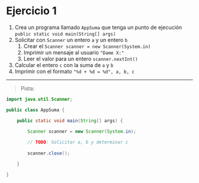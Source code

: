 # Ejercicio 1

1. Crea un programa llamado `AppSuma` que 
tenga un punto de ejecución 
`public static void main(String[] args)`
2. Solicitar con `Scanner` un entero `a` y un entero `b`
   1. Crear el `Scanner scanner = new Scanner(System.in)`
   2. Imprimir un mensaje al usuario `"Dame X:"`
   3. Leer el valor para un entero `scanner.nextInt()`
3. Calcular el entero `c` con la suma de `a` y `b`
4. Imprimir con el formato `"%d + %d = %d", a, b, c`

---

> Pista:

```java
import java.util.Scanner;

public class AppSuma {

    public static void main(String[] args) {

        Scanner scanner = new Scanner(System.in);
        
        // TODO: Solicitar a, b y determinar c
        
        scanner.close();

    }

}
```